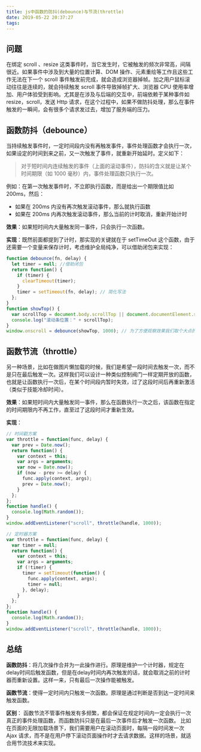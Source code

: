 ```yaml
---
title: js中函数的防抖(debounce)与节流(throttle)
date: 2019-05-22 20:37:27
tags:
---
```


## 问题

在绑定 scroll 、resize 这类事件时，当它发生时，它被触发的频次非常高，间隔很近。如果事件中涉及到大量的位置计算、DOM 操作、元素重绘等工作且这些工作无法在下一个 scroll 事件触发前完成，就会造成浏览器掉帧。加之用户鼠标滚动往往是连续的，就会持续触发 scroll 事件导致掉帧扩大、浏览器 CPU 使用率增加、用户体验受到影响。尤其是在涉及与后端的交互中，前端依赖于某种事件如 resize，scroll，发送 Http 请求，在这个过程中，如果不做防抖处理，那么在事件触发的一瞬间，会有很多个请求发过去，增加了服务端的压力。

## 函数防抖（debounce）

当持续触发事件时，一定时间段内没有再触发事件，事件处理函数才会执行一次，如果设定的时间到来之前，又一次触发了事件，就重新开始延时。定义如下：

> 对于短时间内连续触发的事件（上面的滚动事件），防抖的含义就是让某个时间期限（如 1000 毫秒）内，事件处理函数只执行一次。

例如：在第一次触发事件时，不立即执行函数，而是给出一个期限值比如 200ms，然后：

- 如果在 200ms 内没有再次触发滚动事件，那么就执行函数
- 如果在 200ms 内再次触发滚动事件，那么当前的计时取消，重新开始计时

**效果**：如果短时间内大量触发同一事件，只会执行一次函数。

**实现**：既然前面都提到了计时，那实现的关键就在于 setTimeOut 这个函数，由于还需要一个变量来保存计时，考虑维护全局纯净，可以借助闭包来实现：

```javascript
function debounce(fn, delay) {
  let timer = null; //借助闭包
  return function() {
    if (timer) {
      clearTimeout(timer);
    }
    timer = setTimeout(fn, delay); // 简化写法
  };
}
function showTop() {
  var scrollTop = document.body.scrollTop || document.documentElement.scrollTop;
  console.log("滚动条位置：" + scrollTop);
}
window.onscroll = debounce(showTop, 1000); // 为了方便观察效果我们取个大点的间断值，实际使用根据需要来配置
```

## 函数节流（throttle）

另一种场景，比如在做图片懒加载的时候，我们是希望一段时间去触发一次，而不是只在最后触发一次。这样我们可以设计一种类似控制阀门一样定期开放的函数，也就是让函数执行一次后，在某个时间段内暂时失效，过了这段时间后再重新激活（类似于技能冷却时间）。

**效果**：如果短时间内大量触发同一事件，那么在函数执行一次之后，该函数在指定的时间期限内不再工作，直至过了这段时间才重新生效。

**实现**：

```javascript
// 时间戳方案
var throttle = function(func, delay) {
  var prev = Date.now();
  return function() {
    var context = this;
    var args = arguments;
    var now = Date.now();
    if (now - prev >= delay) {
      func.apply(context, args);
      prev = Date.now();
    }
  };
};
function handle() {
  console.log(Math.random());
}
window.addEventListener("scroll", throttle(handle, 1000));

// 定时器方案
var throttle = function(func, delay) {
  var timer = null;
  return function() {
    var context = this;
    var args = arguments;
    if (!timer) {
      timer = setTimeout(function() {
        func.apply(context, args);
        timer = null;
      }, delay);
    }
  };
};
function handle() {
  console.log(Math.random());
}
window.addEventListener("scroll", throttle(handle, 1000));
```

## 总结

**函数防抖**：将几次操作合并为一此操作进行。原理是维护一个计时器，规定在delay时间后触发函数，但是在delay时间内再次触发的话，就会取消之前的计时器而重新设置。这样一来，只有最后一次操作能被触发。

**函数节流**：使得一定时间内只触发一次函数。原理是通过判断是否到达一定时间来触发函数。

**区别**： 函数节流不管事件触发有多频繁，都会保证在规定时间内一定会执行一次真正的事件处理函数，而函数防抖只是在最后一次事件后才触发一次函数。 比如在页面的无限加载场景下，我们需要用户在滚动页面时，每隔一段时间发一次 Ajax 请求，而不是在用户停下滚动页面操作时才去请求数据。这样的场景，就适合用节流技术来实现。